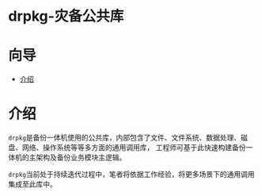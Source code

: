 # drpkg-灾备公共库

# 向导

* [介绍](#二-介绍)


# 介绍

`drpkg`是备份一体机使用的公共库，内部包含了文件、文件系统、数据处理、磁盘、网络、操作系统等等多方面的通用调用库，
工程师可基于此快速构建备份一体机的主架构及备份业务模块主逻辑。

`drpkg`当前处于持续迭代过程中，笔者将依据工作经验，将更多场景下的通用调用集成至此库中。

